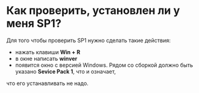 # Как проверить, установлен ли у меня SP1?


Для того чтобы проверить SP1 нужно сделать такие действия:


- нажать клавиши **Win + R**
- в окне написать **winver**
- появится окно с версией Windows. Рядом со сборкой должно быть указано **Sevice Pack 1**, что и означает,

что его устанавливать не надо.
